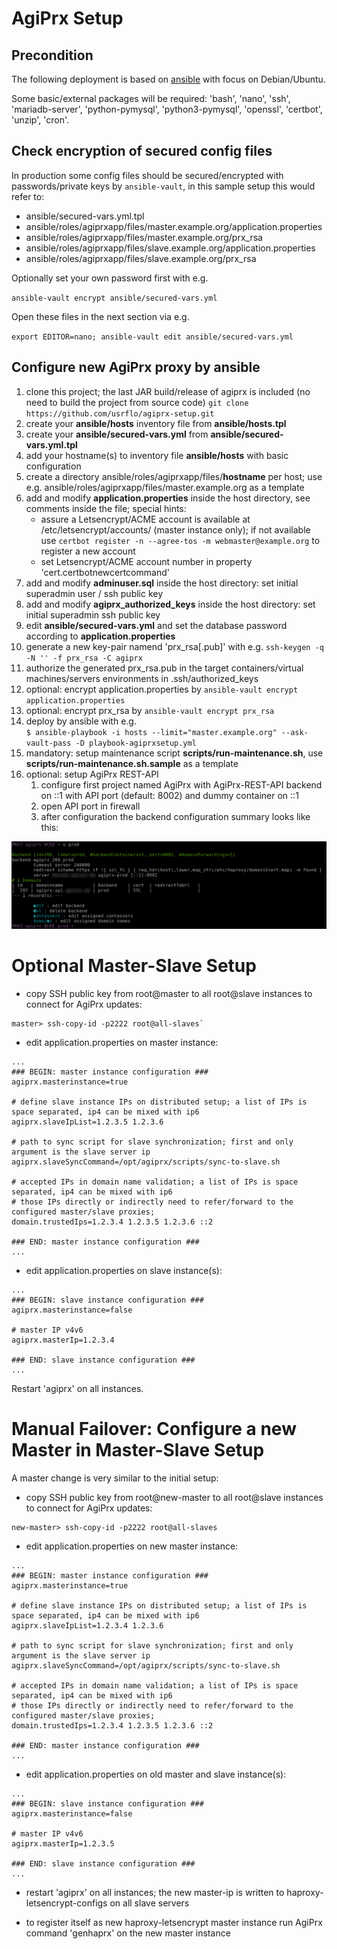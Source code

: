 # AgiPrx Setup

## Precondition

The following deployment is based on [ansible](https://docs.ansible.com/ansible/latest/) with focus on Debian/Ubuntu.

Some basic/external packages will be required: 'bash', 'nano', 'ssh', 'mariadb-server', 'python-pymysql', 'python3-pymysql', 'openssl', 'certbot', 'unzip', 'cron'.

## Check encryption of secured config files

In production some config files should be secured/encrypted with passwords/private keys by `ansible-vault`, in this sample setup this would refer to:

* ansible/secured-vars.yml.tpl
* ansible/roles/agiprxapp/files/master.example.org/application.properties
* ansible/roles/agiprxapp/files/master.example.org/prx_rsa
* ansible/roles/agiprxapp/files/slave.example.org/application.properties
* ansible/roles/agiprxapp/files/slave.example.org/prx_rsa

Optionally set your own password first with e.g.

`ansible-vault encrypt ansible/secured-vars.yml`

Open these files in the next section via e.g.

`export EDITOR=nano; ansible-vault edit ansible/secured-vars.yml`

## Configure new AgiPrx proxy by ansible

1. clone this project; the last JAR build/release of agiprx is included (no need to build the project from source code)
   `git clone https://github.com/usrflo/agiprx-setup.git`
1. create your **ansible/hosts** inventory file from **ansible/hosts.tpl**
1. create your **ansible/secured-vars.yml** from **ansible/secured-vars.yml.tpl**
1. add your hostname(s) to inventory file **ansible/hosts** with basic configuration
1. create a directory ansible/roles/agiprxapp/files/**hostname** per host; use e.g. ansible/roles/agiprxapp/files/master.example.org as a template
1. add and modify **application.properties** inside the host directory, see comments inside the file; special hints:
     - assure a Letsencrypt/ACME account is available at /etc/letsencrypt/accounts/ (master instance only); if not available use `certbot register -n --agree-tos -m webmaster@example.org` to register a new account 
     - set Letsencrypt/ACME account number in property 'cert.certbotnewcertcommand'
1. add and modify **adminuser.sql** inside the host directory: set initial superadmin user / ssh public key
1. add and modify **agiprx_authorized_keys** inside the host directory: set initial superadmin ssh public key
1. edit **ansible/secured-vars.yml** and set the database password according to **application.properties**
1. generate a new key-pair namend 'prx_rsa[.pub]' with e.g.
   `ssh-keygen -q -N '' -f prx_rsa -C agiprx`
1. authorize the generated prx_rsa.pub in the target containers/virtual machines/servers environments in .ssh/authorized_keys
1. optional: encrypt application.properties by
   `ansible-vault encrypt application.properties`
1. optional: encrypt prx_rsa by
   `ansible-vault encrypt prx_rsa`
1. deploy by ansible with e.g.<br>
   `$ ansible-playbook -i hosts --limit="master.example.org" --ask-vault-pass -D playbook-agiprxsetup.yml`
1. mandatory: setup maintenance script **scripts/run-maintenance.sh**, use **scripts/run-maintenance.sh.sample** as a template
1. optional: setup AgiPrx REST-API
     1. configure first project named AgiPrx with AgiPrx-REST-API backend on ::1 with API port (default: 8002) and dummy container on ::1
     1. open API port in firewall
     1. after configuration the backend configuration summary looks like this:
     
![Optional API backend configuration](docs/agiprx-api-backend-config.png)

# Optional Master-Slave Setup

* copy SSH public key from root@master to all root@slave instances to connect for AgiPrx updates:

```
master> ssh-copy-id -p2222 root@all-slaves`
```

* edit application.properties on master instance:

```
...
### BEGIN: master instance configuration ###
agiprx.masterinstance=true

# define slave instance IPs on distributed setup; a list of IPs is space separated, ip4 can be mixed with ip6
agiprx.slaveIpList=1.2.3.5 1.2.3.6

# path to sync script for slave synchronization; first and only argument is the slave server ip
agiprx.slaveSyncCommand=/opt/agiprx/scripts/sync-to-slave.sh

# accepted IPs in domain name validation; a list of IPs is space separated, ip4 can be mixed with ip6
# those IPs directly or indirectly need to refer/forward to the configured master/slave proxies;
domain.trustedIps=1.2.3.4 1.2.3.5 1.2.3.6 ::2

### END: master instance configuration ###
...
```

* edit application.properties on slave instance(s):

```
...
### BEGIN: slave instance configuration ###
agiprx.masterinstance=false

# master IP v4v6
agiprx.masterIp=1.2.3.4

### END: slave instance configuration ###
...
```

Restart 'agiprx' on all instances.


# Manual Failover: Configure a new Master in Master-Slave Setup

A master change is very similar to the initial setup:

* copy SSH public key from root@new-master to all root@slave instances to connect for AgiPrx updates:

```
new-master> ssh-copy-id -p2222 root@all-slaves
```

* edit application.properties on new master instance:

```
...
### BEGIN: master instance configuration ###
agiprx.masterinstance=true

# define slave instance IPs on distributed setup; a list of IPs is space separated, ip4 can be mixed with ip6
agiprx.slaveIpList=1.2.3.4 1.2.3.6

# path to sync script for slave synchronization; first and only argument is the slave server ip
agiprx.slaveSyncCommand=/opt/agiprx/scripts/sync-to-slave.sh

# accepted IPs in domain name validation; a list of IPs is space separated, ip4 can be mixed with ip6
# those IPs directly or indirectly need to refer/forward to the configured master/slave proxies;
domain.trustedIps=1.2.3.4 1.2.3.5 1.2.3.6 ::2

### END: master instance configuration ###
...
```

* edit application.properties on old master and slave instance(s):

```
...
### BEGIN: slave instance configuration ###
agiprx.masterinstance=false

# master IP v4v6
agiprx.masterIp=1.2.3.5

### END: slave instance configuration ###
...
```

* restart 'agiprx' on all instances; the new master-ip is written to haproxy-letsencrypt-configs on all slave servers

* to register itself as new haproxy-letsencrypt master instance run AgiPrx command 'genhaprx' on the new master instance
